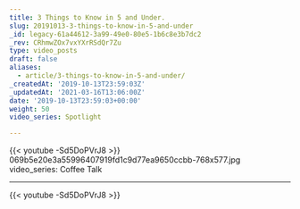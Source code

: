 ```yaml
---
title: 3 Things to Know in 5 and Under.
slug: 20191013-3-things-to-know-in-5-and-under
_id: legacy-61a44612-3a99-49e0-80e5-1b6c8e3b7dc2
_rev: CRhmwZOx7vxYXrRSdQr7Zu
type: video_posts
draft: false
aliases:
  - article/3-things-to-know-in-5-and-under/
_createdAt: '2019-10-13T23:59:03Z'
_updatedAt: '2021-03-16T13:06:00Z'
date: '2019-10-13T23:59:03+00:00'
weight: 50
video_series: Spotlight

---
```

{{< youtube -Sd5DoPVrJ8 >}}    069b5e20e3a55996407919fd1c9d77ea9650ccbb-768x577.jpg
video_series: Coffee Talk

---
{{< youtube -Sd5DoPVrJ8 >}}